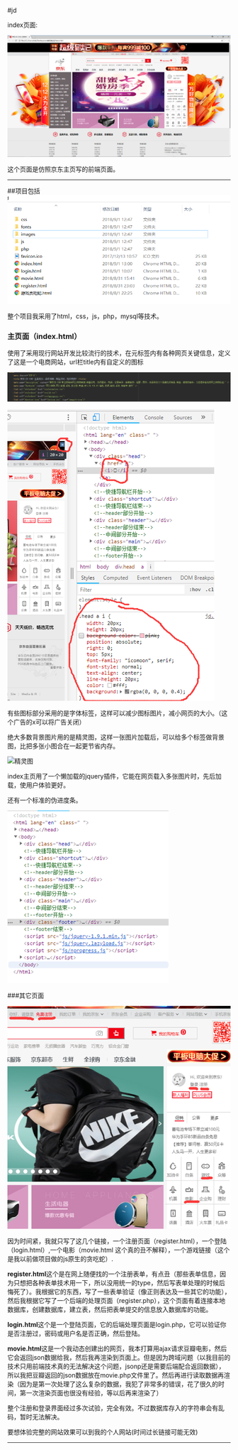 #jd

index页面:

![index页面](http://github.com/fuchengjx/jd/raw/master/readme/index.png)

这个页面是仿照京东主页写的前端页面。



****

##项目包括
![](http://github.com/fuchengjx/jd/raw/master/readme/1.png)

整个项目我采用了html，css，js，php，mysql等技术。

### 主页面（index.html）

使用了采用现行网站开发比较流行的技术，在元标签内有各种网页关键信息，定义了这是一个电商网站，url栏title内有自定义的图标

![元标签](http://github.com/fuchengjx/jd/raw/master/readme/2.png)




![f](http://github.com/fuchengjx/jd/raw/master/readme/3.png)

有些图标部分采用的是字体标签，这样可以减少图标图片，减小网页的大小。（这个广告的x可以将广告关闭）



绝大多数背景图片用的是精灵图，这样一张图片加载后，可以给多个标签做背景图，比把多张小图合在一起更节省内存。

![精灵图](http://github.com/fuchengjx/jd/raw/master/readme/sprite_fs@1x.png)



index主页用了一个懒加载的jquery插件，它能在网页载入多张图片时，先后加载，使用户体验更好。

还有一个标准的伪进度条。



![](http://github.com/fuchengjx/jd/raw/master/readme/4.png)

###其它页面

![链接](http://github.com/fuchengjx/jd/raw/master/readme/5.png)

因为时间紧，我就只写了这几个链接，一个注册页面（register.html），一个登陆（login.html）,一个电影（movie.html  这个真的丑不解释），一个游戏链接（这个是我以前做项目做的js原生的贪吃蛇）.



**register.html**这个是在网上随便找的一个注册表单，有点丑（那些表单信息，因为只想把各种表单技术用一下，所以没用统一的type，然后写表单处理的时候后悔死了）。我根据它的东西，写了一些表单验证（像正则表达及一些其它的功能），然后我根据它写了一个后端的处理页面（register.php），这个页面有着连接本地数据库，创建数据库，建立表，然后把表单提交的信息放入数据库的功能。

**login.html**这个是一个登陆页面，它的后端处理页面是login.php，它可以验证你是否注册过，密码或用户名是否正确，然后登陆。

**movie.html**这是一个我动态创建出的网页，我本打算用ajax请求豆瓣电影，然后它会返回json数据给我，然后我再渲染到页面上。但是因为跨域问题（以我目前的技术只用前端技术真的无法解决这个问题，jsonp还是需要后端配合返回数据），所以我把豆瓣返回的json数据放在movie.php文件里了。然后再进行读取数据再渲染（因为是第一次处理了这么复杂的数据，我犯了非常多的错误，花了很久的时间，第一次渲染页面也很没有经验，等以后再来渲染了）



整个注册和登录界面经过多次试验，完全有效。不过数据库存入的字符串会有乱码，暂时无法解决。



要想体验完整的网站效果可以到我的个人网站(时间过长链接可能无效)
[](我的个人网站 "www.fucheng360.top") 

***


